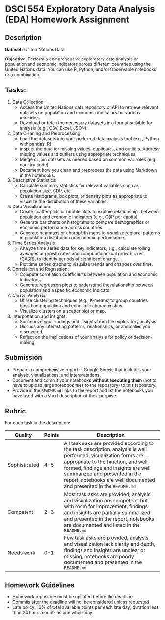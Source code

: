 # DSCI 554 Exploratory Data Analysis (EDA) Homework Assignment

## Description

__Dataset:__ United Nations Data

__Objective:__ Perform a comprehensive exploratory data analysis on population and economic indicators across different countries using the United Nations data. You can use R, Python, and/or Observable notebooks or a combination. 

## Tasks:

1. Data Collection:
    - Access the United Nations data repository or API to retrieve relevant datasets on population and economic indicators for various countries.
    - Download or fetch the necessary datasets in a format suitable for analysis (e.g., CSV, Excel, JSON).
2. Data Cleaning and Preprocessing:
    - Load the datasets into your preferred data analysis tool (e.g., Python with pandas, R).
    - Inspect the data for missing values, duplicates, and outliers. Address missing values and outliers using appropriate techniques.
    - Merge or join datasets as needed based on common variables (e.g., country code).
    - Document how you clean and preprocess the data using Markdown in the notebooks.
3. Descriptive Statistics:
    - Calculate summary statistics for relevant variables such as population size, GDP, etc.
    - Create histograms, box plots, or density plots as appropriate to visualize the distribution of these variables.
4. Data Visualization:
    - Create scatter plots or bubble plots to explore relationships between population and economic indicators (e.g., GDP per capita).
    - Generate bar charts or histograms to compare demographics or economic performance across countries.
    - Generate heatmaps or choropleth maps to visualize regional patterns in population distribution or economic performance.
5. Time Series Analysis:
    - Analyze time series data for key indicators, e.g., calculate rolling averages or growth rates and compound annual growth rates (CAGR), to identify periods of significant change.
    - Plot time series graphs to visualize trends and changes over time.
6. Correlation and Regression:
    - Compute correlation coefficients between population and economic indicators.
    - Generate regression plots to understand the relationship between population and a specific economic indicator.
7. Cluster Analysis:
    - Utilize clustering techniques (e.g., K-means) to group countries based on population and economic characteristics.
    - Visualize clusters on a scatter plot or map.
8. Interpretation and Insights:
    - Summarize your findings and insights from the exploratory analysis.
    - Discuss any interesting patterns, relationships, or anomalies you discovered.
    - Reflect on the implications of your analysis for policy or decision-making.

## Submission

- Prepare a comprehensive report in Google Sheets that includes your analysis, visualizations, and interpretations.
- Document and commit your notebooks **without executing them** (not to have to upload large notebook files to the repository) to this repository.
- Provide in the `README.md` links to the report and list the notebooks you have used with a short description of their purpose.

## Rubric

For each task in the description:

| Quality       | Points | Description |
| ------------- | ------ | ----------- |
| Sophisticated | 4-5    | All task asks are provided according to the task description, analysis is well performed, visualization forms are appropriate to the function, and well-formed, findings and insights are well summarized and presented in the report, notebooks are well documented and presented in the `README.md` |
| Competent     | 2-3    | Most task asks are provided, analysis and visualization are competent, but with room for improvement, findings and insights are partially summarized and presented in the report, notebooks are documented and listed in the `README.md` |
| Needs work    | 0-1    | Few task asks are provided, analysis and visualization lack clarity and depth, findings and insights are unclear or missing, notebooks are poorly documented and presented in the `README.md` |

## Homework Guidelines

- Homework repository must be updated before the deadline
- Commits after the deadline will not be considered unless requested
- Late policy: 10% of total available points per each late day; duration less than 24 hours counts as one whole day
